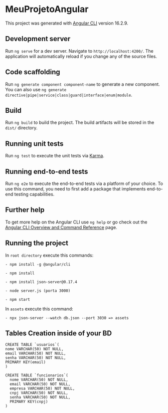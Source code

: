 # MeuProjetoAngular

This project was generated with [Angular CLI](https://github.com/angular/angular-cli) version 16.2.9.

## Development server

Run `ng serve` for a dev server. Navigate to `http://localhost:4200/`. The application will automatically reload if you change any of the source files.

## Code scaffolding

Run `ng generate component component-name` to generate a new component. You can also use `ng generate directive|pipe|service|class|guard|interface|enum|module`.

## Build

Run `ng build` to build the project. The build artifacts will be stored in the `dist/` directory.

## Running unit tests

Run `ng test` to execute the unit tests via [Karma](https://karma-runner.github.io).

## Running end-to-end tests

Run `ng e2e` to execute the end-to-end tests via a platform of your choice. To use this command, you need to first add a package that implements end-to-end testing capabilities.

## Further help

To get more help on the Angular CLI use `ng help` or go check out the [Angular CLI Overview and Command Reference](https://angular.io/cli) page.


## Running the project

In `root directory` execute this commands:

 `- npm install -g @angular/cli`

 `- npm install`

 `- npm install json-server@0.17.4`

 `- node server.js (porta 3000)`

 `- npm start`

In `assets` execute this command:

 `- npx json-server --watch db.json --port 3030 => assets`

## Tables Creation inside of your BD

```
CREATE TABLE `usuarios`(
nome VARCHAR(50) NOT NULL,
email VARCHAR(50) NOT NULL,
senha VARCHAR(50) NOT NULL,
PRIMARY KEY(email)
)
```

```
CREATE TABLE `funcionarios`(
  nome VARCHAR(50) NOT NULL,
  email VARCHAR(50) NOT NULL,
  empresa VARCHAR(50) NOT NULL,
  cnpj VARCHAR(50) NOT NULL,
  senha VARCHAR(50) NOT NULL,
  PRIMARY KEY(cnpj)
)
```